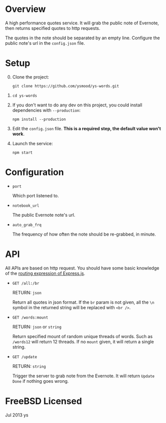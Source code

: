 # Overview

A high performance quotes service. It will grab the public note of Evernote,
then returns specified quotes to http requests.

The quotes in the note should be separated by an empty line.
Configure the public note's url in the `config.json` file.

# Setup

 0. Clone the project:

        git clone https://github.com/ysmood/ys-words.git

 0. `cd ys-words`

 0. If you don't want to do any dev on this project,
    you could install dependencies with `--production`:

        npm install --production

 0. Edit the `config.json` file.
    **This is a required step, the default value won't work**.

 0. Launch the service:

        npm start

# Configuration

* `port`

  Which port listened to.

* `notebook_url`

  The public Evernote note's url.

* `auto_grab_frq`

  The frequency of how often the note should be re-grabbed, in minute.

# API
All APIs are based on http request.
You should have some basic knowledge of the [routing expression of Express.js][1].

* `GET /all:/br`

  RETURN: `json`
  
  Return all quotes in json format. If the `br` param is not given,
  all the `\n` symbol in the returned string will be replaced with `<br />`.

* `GET /words:mount`

  RETURN: `json` or `string`
  
  Return specified mount of random unique threads of words.
  Such as `/words12` will return 12 threads.
  If no `mount` given, it will return a single string.

* `GET /update`

  RETURN: `string`
  
  Trigger the server to grab note from the Evernote.
  It will return `Update Done` if nothing goes wrong.


# FreeBSD Licensed

Jul 2013 ys


  [1]: http://expressjs.com/api.html#app.VERB